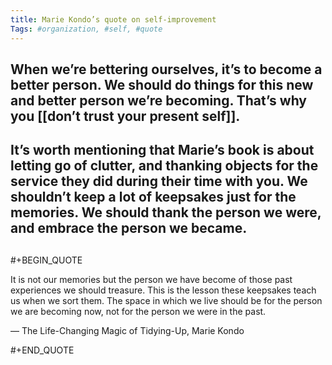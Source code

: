 ```yaml
---
title: Marie Kondo’s quote on self-improvement
Tags: #organization, #self, #quote
---
```


## When we’re bettering ourselves, it’s to become a better person. We should do things for this new and better person we’re becoming. That’s why you [[don’t trust your present self]].
## It’s worth mentioning that Marie’s book is about letting go of clutter, and thanking objects for the service they did during their time with you. We shouldn’t keep a lot of keepsakes just for the memories. We should thank the person we were, and embrace the person we became.
##
## 
#+BEGIN_QUOTE

It is not our memories but the person we have become of those past experiences we should treasure. This is the lesson these keepsakes teach us when we sort them. The space in which we live should be for the person we are becoming now, not for the person we were in the past.

— The Life-Changing Magic of Tidying-Up, Marie Kondo

#+END_QUOTE
